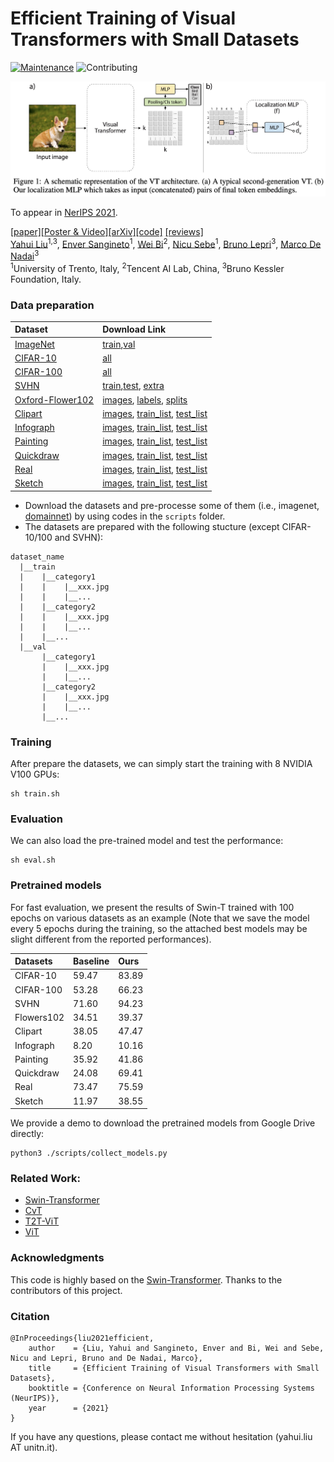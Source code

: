 # Efficient Training of Visual Transformers with Small Datasets

[![Maintenance](https://img.shields.io/badge/Maintaining%3F-yes-green.svg)]((https://github.com/yhlleo/frechet-bert-distance/graphs/commit-activity))
![Contributing](https://img.shields.io/badge/contributions-welcome-brightgreen.svg?style=flat)

![](./figures/teaser.jpg)

To appear in [NerIPS 2021](https://nips.cc/).

[[paper]](https://proceedings.neurips.cc/paper/2021/file/c81e155d85dae5430a8cee6f2242e82c-Paper.pdf)[[Poster & Video]](https://nips.cc/virtual/2021/poster/27009)[[arXiv]](https://arxiv.org/pdf/2106.03746.pdf)[[code]](https://github.com/yhlleo/VTs-Drloc) [[reviews]](https://openreview.net/forum?id=AJofO-OFT40) <br>
[Yahui Liu](https://yhlleo.github.io/)<sup>1,3</sup>, [Enver Sangineto](https://scholar.google.com/citations?user=eJZlvlAAAAAJ&hl=it)<sup>1</sup>, [Wei Bi](https://scholar.google.com/citations?user=aSJcgQMAAAAJ&hl=en)<sup>2</sup>, [Nicu Sebe](https://scholar.google.com/citations?user=stFCYOAAAAAJ&hl=en)<sup>1</sup>,  [Bruno Lepri](https://scholar.google.com/citations?hl=en&user=JfcopG0AAAAJ)<sup>3</sup>, [Marco De Nadai](https://scholar.google.com/citations?user=_4-U61wAAAAJ&hl=en)<sup>3</sup> <br>
<sup>1</sup>University of Trento, Italy, <sup>2</sup>Tencent AI Lab, China, <sup>3</sup>Bruno Kessler Foundation, Italy. <br>

### Data preparation

|Dataset|Download Link|
|:-----|:-----|
|[ImageNet](https://www.image-net.org/)|[train](http://www.image-net.org/data/ILSVRC/2012/ILSVRC2012_img_train.tar),[val](http://www.image-net.org/data/ILSVRC/2012/ILSVRC2012_img_val.tar)|
|[CIFAR-10](https://www.cs.toronto.edu/~kriz/cifar.html)|[all](https://www.cs.toronto.edu/~kriz/cifar-10-python.tar.gz)|
|[CIFAR-100](https://www.cs.toronto.edu/~kriz/cifar.html)|[all](https://www.cs.toronto.edu/~kriz/cifar-100-python.tar.gz)|
|[SVHN](http://ufldl.stanford.edu/housenumbers/)|[train](http://ufldl.stanford.edu/housenumbers/train_32x32.mat),[test](http://ufldl.stanford.edu/housenumbers/test_32x32.mat), [extra](http://ufldl.stanford.edu/housenumbers/extra_32x32.mat)|
|[Oxford-Flower102](https://www.robots.ox.ac.uk/~vgg/data/flowers/102/)|[images](https://www.robots.ox.ac.uk/~vgg/data/flowers/102/102flowers.tgz), [labels](https://www.robots.ox.ac.uk/~vgg/data/flowers/102/imagelabels.mat), [splits](https://www.robots.ox.ac.uk/~vgg/data/flowers/102/setid.mat)|
|[Clipart](http://ai.bu.edu/M3SDA/)|[images](http://csr.bu.edu/ftp/visda/2019/multi-source/groundtruth/clipart.zip), [train_list](http://csr.bu.edu/ftp/visda/2019/multi-source/domainnet/txt/clipart_train.txt), [test_list](http://csr.bu.edu/ftp/visda/2019/multi-source/domainnet/txt/clipart_test.txt)|
|[Infograph](http://ai.bu.edu/M3SDA/)|[images](http://csr.bu.edu/ftp/visda/2019/multi-source/infograph.zip), [train_list](http://csr.bu.edu/ftp/visda/2019/multi-source/domainnet/txt/infograph_train.txt), [test_list](http://csr.bu.edu/ftp/visda/2019/multi-source/domainnet/txt/infograph_test.txt)|
|[Painting](http://ai.bu.edu/M3SDA/)|[images](http://csr.bu.edu/ftp/visda/2019/multi-source/groundtruth/painting.zip), [train_list](http://csr.bu.edu/ftp/visda/2019/multi-source/domainnet/txt/painting_train.txt), [test_list](http://csr.bu.edu/ftp/visda/2019/multi-source/domainnet/txt/painting_test.txt)|
|[Quickdraw](http://ai.bu.edu/M3SDA/)|[images](http://csr.bu.edu/ftp/visda/2019/multi-source/quickdraw.zip), [train_list](http://csr.bu.edu/ftp/visda/2019/multi-source/domainnet/txt/quickdraw_train.txt), [test_list](http://csr.bu.edu/ftp/visda/2019/multi-source/domainnet/txt/quickdraw_test.txt)|
|[Real](http://ai.bu.edu/M3SDA/)|[images](http://csr.bu.edu/ftp/visda/2019/multi-source/real.zip), [train_list](http://csr.bu.edu/ftp/visda/2019/multi-source/domainnet/txt/real_train.txt), [test_list](http://csr.bu.edu/ftp/visda/2019/multi-source/domainnet/txt/real_test.txt)|
|[Sketch](http://ai.bu.edu/M3SDA/)|[images](http://csr.bu.edu/ftp/visda/2019/multi-source/sketch.zip), [train_list](http://csr.bu.edu/ftp/visda/2019/multi-source/domainnet/txt/sketch_train.txt), [test_list](http://csr.bu.edu/ftp/visda/2019/multi-source/domainnet/txt/sketch_test.txt)|

 - Download the datasets and pre-processe some of them (i.e., imagenet, [domainnet](http://ai.bu.edu/M3SDA/)) by using codes in the `scripts` folder.
 - The datasets are prepared with the following stucture (except CIFAR-10/100 and SVHN):

```
dataset_name
  |__train
  |    |__category1
  |    |    |__xxx.jpg
  |    |    |__...
  |    |__category2
  |    |    |__xxx.jpg
  |    |    |__...
  |    |__...
  |__val
       |__category1
       |    |__xxx.jpg
       |    |__...
       |__category2
       |    |__xxx.jpg
       |    |__...
       |__...
```

### Training 

After prepare the datasets, we can simply start the training with 8 NVIDIA V100 GPUs:

```
sh train.sh
```

### Evaluation 

We can also load the pre-trained model and test the performance:

```
sh eval.sh
```

### Pretrained models

For fast evaluation, we present the results of Swin-T trained with 100 epochs on various datasets as an example (Note that we save the model every 5 epochs during the training, so the attached best models may be slight different from the reported performances).

|Datasets|Baseline|Ours|
|:----|:----|:----|
|CIFAR-10|59.47|83.89|
|CIFAR-100|53.28|66.23|
|SVHN|71.60|94.23|
|Flowers102|34.51|39.37|
|Clipart|38.05|47.47|
|Infograph|8.20|10.16|
|Painting|35.92|41.86|
|Quickdraw|24.08|69.41|
|Real|73.47|75.59|
|Sketch|11.97|38.55|

We provide a demo to download the pretrained models from Google Drive directly:

```
python3 ./scripts/collect_models.py
```

### Related Work:

 - [Swin-Transformer](https://github.com/microsoft/Swin-Transformer)
 - [CvT](https://github.com/microsoft/CvT)
 - [T2T-ViT](https://github.com/yitu-opensource/T2T-ViT)
 - [ViT](https://github.com/lucidrains/vit-pytorch)


### Acknowledgments 

This code is highly based on the [Swin-Transformer](https://github.com/microsoft/Swin-Transformer). Thanks to the contributors of this project.

### Citation

```
@InProceedings{liu2021efficient,
    author    = {Liu, Yahui and Sangineto, Enver and Bi, Wei and Sebe, Nicu and Lepri, Bruno and De Nadai, Marco},
    title     = {Efficient Training of Visual Transformers with Small Datasets},
    booktitle = {Conference on Neural Information Processing Systems (NeurIPS)},
    year      = {2021}
}
```

If you have any questions, please contact me without hesitation (yahui.liu AT unitn.it).


